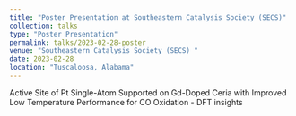 ```yaml
---
title: "Poster Presentation at Southeastern Catalysis Society (SECS)"
collection: talks
type: "Poster Presentation"
permalink: talks/2023-02-28-poster
venue: "Southeastern Catalysis Society (SECS) "
date: 2023-02-28
location: "Tuscaloosa, Alabama"
---
```


Active Site of Pt  Single-Atom Supported on Gd-Doped Ceria with Improved Low Temperature Performance for CO Oxidation - DFT insights
